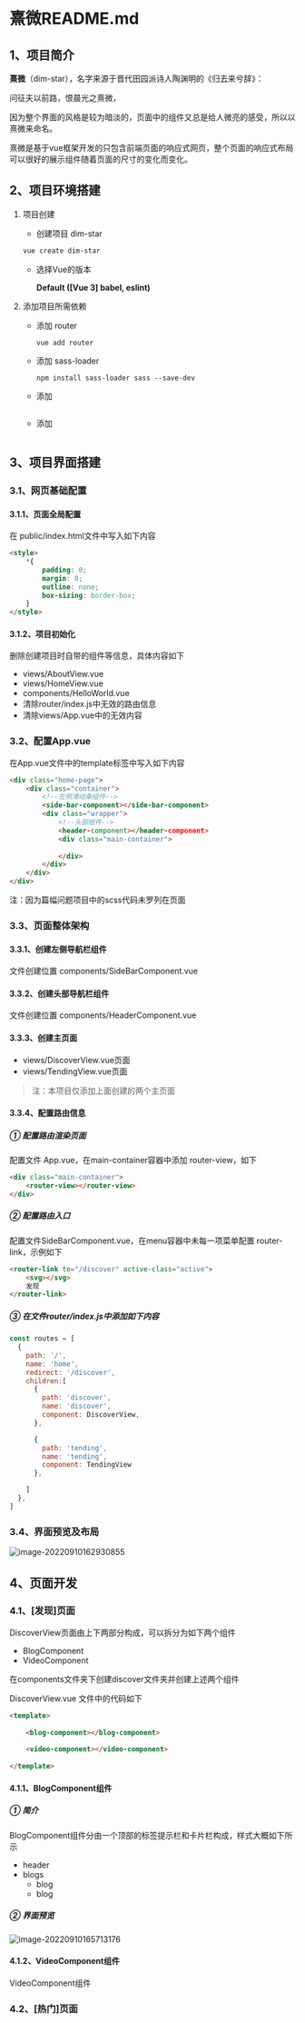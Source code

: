 # 熹微README.md


## 1、项目简介

**熹微**（dim-star），名字来源于晋代田园派诗人陶渊明的《归去来兮辞》：

问征夫以前路，恨晨光之熹微，

因为整个界面的风格是较为暗淡的，页面中的组件又总是给人微亮的感受，所以以熹微来命名。

熹微是基于vue框架开发的只包含前端页面的响应式网页，整个页面的响应式布局可以很好的展示组件随着页面的尺寸的变化而变化。



## 2、项目环境搭建

1. 项目创建

    - 创建项目 dim-star

    ```bash
    vue create dim-star
    ```

    - 选择Vue的版本

        **Default ([Vue 3] babel, eslint)**

        

2. 添加项目所需依赖

    - 添加 router

        ```shell
        vue add router
        ```

    - 添加 sass-loader

        ```shell
        npm install sass-loader sass --save-dev
        ```

    - 添加 

        ```shell
        
        ```
    
    - 添加
    
        ```shell
        ```
    
        

## 3、项目界面搭建

### 3.1、网页基础配置

#### 3.1.1、页面全局配置

在 public/index.html文件中写入如下内容

```html
<style>
    *{
        padding: 0;
        margin: 0;
        outline: none;
        box-sizing: border-box;
    }
</style>
```

#### 3.1.2、项目初始化

删除创建项目时自带的组件等信息，具体内容如下

- views/AboutView.vue
- views/HomeView.vue
- components/HelloWorld.vue
- 清除router/index.js中无效的路由信息
- 清除views/App.vue中的无效内容



### 3.2、配置App.vue

在App.vue文件中的template标签中写入如下内容

```html
<div class="home-page">
    <div class="container">
        <!--左侧滑动条组件-->
        <side-bar-component></side-bar-component>
        <div class="wrapper">
            <!--头部组件-->
			<header-component></header-component>
            <div class="main-container">
			
            </div>
        </div>
    </div>
</div>
```

注：因为篇幅问题项目中的scss代码未罗列在页面

### 3.3、页面整体架构

#### 3.3.1、创建左侧导航栏组件

文件创建位置 components/SideBarComponent.vue

#### 3.3.2、创建头部导航栏组件

文件创建位置 components/HeaderComponent.vue

#### 3.3.3、创建主页面

- views/DiscoverView.vue页面
- views/TendingView.vue页面

> 注：本项目仅添加上面创建的两个主页面

#### 3.3.4、配置路由信息

##### ① 配置路由渲染页面

配置文件 App.vue，在main-container容器中添加 router-view，如下

```html
<div class="main-container">
    <router-view></router-view>
</div>
```

##### ② 配置路由入口

配置文件SideBarComponent.vue，在menu容器中未每一项菜单配置 router-link，示例如下

```html
<router-link to="/discover" active-class="active">
    <svg></svg>
    发现
</router-link>
```

##### ③ 在文件router/index.js中添加如下内容

```javascript
const routes = [
  {
    path: '/',
    name: 'home',
    redirect: '/discover',
    children:[
      {
        path: 'discover',
        name: 'discover',
        component: DiscoverView,
      },

      {
        path: 'tending',
        name: 'tending',
        component: TendingView
      },

    ]
  },
]
```



### 3.4、界面预览及布局

![image-20220910162930855](C:\Users\Aubuary\AppData\Roaming\Typora\typora-user-images\image-20220910162930855.png)



## 4、页面开发

### 4.1、[发现]页面

DiscoverView页面由上下两部分构成，可以拆分为如下两个组件

- BlogComponent
- VideoComponent

在components文件夹下创建discover文件夹并创建上述两个组件



DiscoverView.vue 文件中的代码如下

```html
<template>
	
	<blog-component></blog-component>
	
	<video-component></video-component>
	
</template>
```

#### 4.1.1、BlogComponent组件

##### ① 简介

BlogComponent组件分由一个顶部的标签提示栏和卡片栏构成，样式大概如下所示

- header
- blogs
    - blog
    - blog

##### ② 界面预览

![image-20220910165713176](C:\Users\Aubuary\AppData\Roaming\Typora\typora-user-images\image-20220910165713176.png)



#### 4.1.2、VideoComponent组件

VideoComponent组件





### 4.2、[热门]页面













































 







